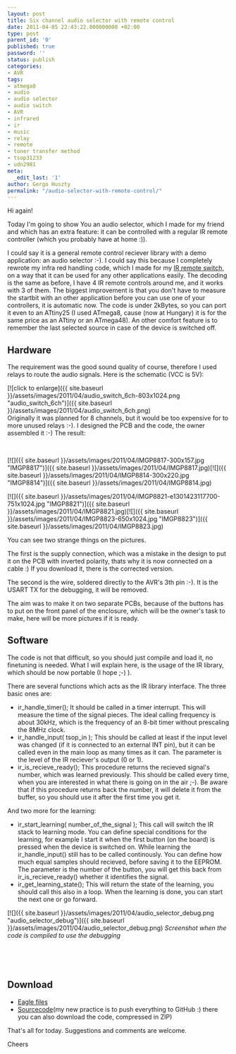 ```yaml
---
layout: post
title: Six channel audio selector with remote control
date: 2011-04-05 22:43:22.000000000 +02:00
type: post
parent_id: '0'
published: true
password: ''
status: publish
categories:
- AVR
tags:
- atmega8
- audio
- audio selector
- audio switch
- AVR
- infrared
- ir
- music
- relay
- remote
- toner transfer method
- tsop31233
- udn2981
meta:
  _edit_last: '1'
author: Gergo Huszty
permalink: "/audio-selector-with-remote-control/"
---
```

Hi again!

Today I'm going to show You an audio selector, which I made for my friend and which has an extra feature: it can be controlled with a regular IR remote controller (which you probably have at home :)).

I could say it is a general remote control reciever library with a demo application: an audio selector :-). I could say this because I completely rewrote my infra red handling code, which I made for my [IR remote switch,](https://libesz.digitaltrip.hu/ir-remote-switch/) on a way that it can be used for any other applications easily. The decoding is the same as before, I have 4 IR remote controls around me, and it works with 3 of them. The biggest improvement is that you don't have to measure the startbit with an other application before you can use one of your controllers, it is automatic now. The code is under 2kBytes, so you can port it even to an ATtiny25 (I used ATmega8, cause (now at Hungary) it is for the same price as an ATtiny or an ATmega48). An other comfort feature is to remember the last selected source in case of the device is switched off.

<!--more-->

## Hardware

The requirement was the good sound quality of course, therefore I used relays to route the audio signals. Here is the schematic (VCC is 5V):

[![click to enlarge]({{ site.baseurl }}/assets/images/2011/04/audio_switch_6ch-803x1024.png "audio\_switch\_6ch")]({{ site.baseurl }}/assets/images/2011/04/audio_switch_6ch.png)  
Originally it was planned for 8 channels, but it would be too expensive for to more unused relays :-). I designed the PCB and the code, the owner assembled it :-) The result:

&nbsp;

[![]({{ site.baseurl }}/assets/images/2011/04/IMGP8817-300x157.jpg "IMGP8817")]({{ site.baseurl }}/assets/images/2011/04/IMGP8817.jpg)[![]({{ site.baseurl }}/assets/images/2011/04/IMGP8814-300x220.jpg "IMGP8814")]({{ site.baseurl }}/assets/images/2011/04/IMGP8814.jpg)

[![]({{ site.baseurl }}/assets/images/2011/04/IMGP8821-e1301423117700-751x1024.jpg "IMGP8821")]({{ site.baseurl }}/assets/images/2011/04/IMGP8821.jpg)[![]({{ site.baseurl }}/assets/images/2011/04/IMGP8823-650x1024.jpg "IMGP8823")]({{ site.baseurl }}/assets/images/2011/04/IMGP8823.jpg)

You can see two strange things on the pictures.

The first is the supply connection, which was a mistake in the design to put it on the PCB with inverted polarity, thats why it is now connected on a cable :) If you download it, there is the corrected version.

The second is the wire, soldered directly to the AVR's 3th pin :-). It is the USART TX for the debugging, it will be removed.

The aim was to make it on two separate PCBs, because of the buttons has to put on the front panel of the enclosure, which will be the owner's task to make, here will be more pictures if it is ready.

## Software

The code is not that difficult, so you should just compile and load it, no finetuning is needed. What I will explain here, is the usage of the IR library, which should be now portable (I hope ;-) ).

There are several functions which acts as the IR library interface. The three basic ones are:

- ir\_handle\_timer(); It should be called in a timer interrupt. This will measure the time of the signal pieces. The ideal calling frequency is about 30kHz, which is the frequency of an 8-bit timer without prescaling the 8MHz clock.
- ir\_handle\_input( tsop\_in ); This should be called at least if the input level was changed (if it is connected to an external INT pin), but it can be called even in the main loop as many times as it can. The parameter is the level of the IR reciever's output (0 or 1).
- ir\_is\_recieve\_ready(); This procedure returns the recieved signal's number, which was learned previously. This should be called every time, when you are interested in what there is going on in the air ;-). Be aware that if this procedure returns back the number, it will delete it from the buffer, so you should use it after the first time you get it.

And two more for the learning:

- ir\_start\_learning( number\_of\_the\_signal ); This call will switch the IR stack to learning mode. You can define special conditions for the learning, for example I start it when the first button (on the board) is pressed when the device is switched on. While learning the ir\_handle\_input() still has to be called continously. You can define how much equal samples should recieved, before saving it to the EEPROM. The parameter is the number of the button, you will get this back from ir\_is\_recieve\_ready() whether it identifies the signal.
- ir\_get\_learning\_state(); This will return the state of the learning, you should call this also in a loop. When the learning is done, you can start the next one or go forward.

[![]({{ site.baseurl }}/assets/images/2011/04/audio_selector_debug.png "audio\_selector\_debug")]({{ site.baseurl }}/assets/images/2011/04/audio_selector_debug.png)
*Screenshot when the code is compiled to use the debugging*

&nbsp;

&nbsp;

## Download

- [Eagle files](https://libesz.digitaltrip.hu/downloads/audio_switch_eagle_files)
- [Sourcecode](https://github.com/libesz/AVR_IR_audio_selector)(my new practice is to push everything to GitHub :) there you can also download the code, compressed in ZIP)

That's all for today. Suggestions and comments are welcome.

Cheers

&nbsp;

